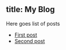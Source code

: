 title: My Blog
---
Here goes list of posts

- [First post](/posts/hello.html)
- [Second post](/posts/update.html)

